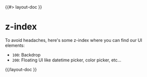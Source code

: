 <!--
/**
 * @name            z-index
 * @namespace       doc.css
 * @type            Markdown
 * @platform        md
 * @status          stable
 * @menu            Documentation / CSS           /doc/css/z-index
 *
 * @since           2.0.0
 * @author    Olivier Bossel <olivier.bossel@gmail.com> (https://coffeekraken.io)
 */
-->

{{#> layout-doc }}

# z-index

To avoid headaches, here's some z-index where you can find our UI elements:

- `100`: Backdrop
- `200`: Floating UI like datetime picker, color picker, etc...

{{/layout-doc }}

